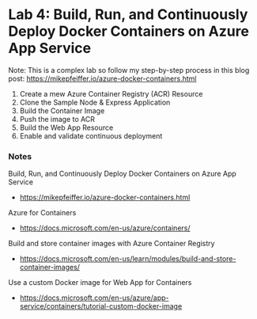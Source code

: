 # Lab 4: Build, Run, and Continuously Deploy Docker Containers on Azure App Service

Note: This is a complex lab so follow my step-by-step process in this blog post: https://mikepfeiffer.io/azure-docker-containers.html

1. Create a mew Azure Container Registry (ACR) Resource
2. Clone the Sample Node & Express Application
3. Build the Container Image
4. Push the image to ACR
5. Build the Web App Resource
6. Enable and validate continuous deployment

### Notes

Build, Run, and Continuously Deploy Docker Containers on Azure App Service
* https://mikepfeiffer.io/azure-docker-containers.html

Azure for Containers
* https://docs.microsoft.com/en-us/azure/containers/

Build and store container images with Azure Container Registry
* https://docs.microsoft.com/en-us/learn/modules/build-and-store-container-images/

Use a custom Docker image for Web App for Containers
* https://docs.microsoft.com/en-us/azure/app-service/containers/tutorial-custom-docker-image